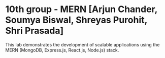 # 10th group - MERN [Arjun Chander, Soumya Biswal, Shreyas Purohit, Shri Prasada]

This lab demonstrates the development of scalable applications using the MERN (MongoDB, Express.js, React.js, Node.js) stack.
